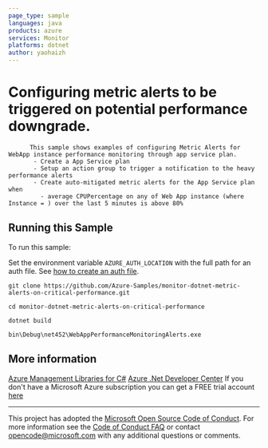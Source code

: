 ```yaml
---
page_type: sample
languages: java
products: azure
services: Monitor
platforms: dotnet
author: yaohaizh
---
```


# Configuring metric alerts to be triggered on potential performance downgrade. #

          This sample shows examples of configuring Metric Alerts for WebApp instance performance monitoring through app service plan.
           - Create a App Service plan
           - Setup an action group to trigger a notification to the heavy performance alerts
           - Create auto-mitigated metric alerts for the App Service plan when
             - average CPUPercentage on any of Web App instance (where Instance = ) over the last 5 minutes is above 80%


## Running this Sample ##

To run this sample:

Set the environment variable `AZURE_AUTH_LOCATION` with the full path for an auth file. See [how to create an auth file](https://github.com/Azure/azure-libraries-for-net/blob/master/AUTH.md).

    git clone https://github.com/Azure-Samples/monitor-dotnet-metric-alerts-on-critical-performance.git

    cd monitor-dotnet-metric-alerts-on-critical-performance
  
    dotnet build
    
    bin\Debug\net452\WebAppPerformanceMonitoringAlerts.exe

## More information ##

[Azure Management Libraries for C#](https://github.com/Azure/azure-sdk-for-net/tree/Fluent)
[Azure .Net Developer Center](https://azure.microsoft.com/en-us/develop/net/)
If you don't have a Microsoft Azure subscription you can get a FREE trial account [here](http://go.microsoft.com/fwlink/?LinkId=330212)

---

This project has adopted the [Microsoft Open Source Code of Conduct](https://opensource.microsoft.com/codeofconduct/). For more information see the [Code of Conduct FAQ](https://opensource.microsoft.com/codeofconduct/faq/) or contact [opencode@microsoft.com](mailto:opencode@microsoft.com) with any additional questions or comments.